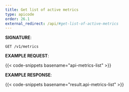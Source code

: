 ```yaml
---
title: Get list of active metrics
type: apicode
order: 26.1
external_redirect: /api/#get-list-of-active-metrics
---
```


**SIGNATURE**:

`GET /v1/metrics`

**EXAMPLE REQUEST**:

{{< code-snippets basename="api-metrics-list" >}}

**EXAMPLE RESPONSE**:

{{< code-snippets basename="result.api-metrics-list" >}}
